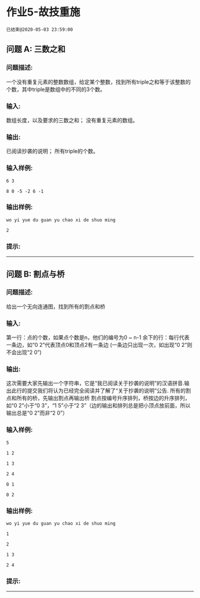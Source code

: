 # 作业5-故技重施
`已结束@2020-05-03 23:59:00`
## 问题 A: 三数之和
### 问题描述:
一个没有重复元素的整数数组，给定某个整数，找到所有triple之和等于该整数的个数，其中triple是数组中的不同的3个数。
### 输入:
数组长度，以及要求的三数之和；     	没有重复元素的数组。
### 输出:
已阅读抄袭的说明；     	所有triple的个数。
### 输入样例:
```
6 3
8 0 -5 -2 6 -1
```
### 输出样例:
```
wo yi yue du guan yu chao xi de shuo ming
2
```
### 提示:


---
## 问题 B: 割点与桥
### 问题描述:
给出一个无向连通图，找到所有的割点和桥
### 输入:
第一行：点的个数，如果点个数是n，他们的编号为0 ~ n-1     	余下的行：每行代表一条边，如“0 2”代表顶点0和顶点2有一条边 (一条边只出现一次，如出现“0 2”则不会出现“2 0”)
### 输出:
这次需要大家先输出一个字符串，它是“我已阅读关于抄袭的说明”的汉语拼音.输出此行的提交我们将认为已经完全阅读并了解了“关于抄袭的说明”公告.     	所有的割点和所有的桥，先输出割点再输出桥     	割点按编号升序排列，桥按边的升序排列，如“0 2”小于“0 3”，“1 5”小于“2 3”（边的输出和排列总是把小顶点放前面，所以输出总是“0 2”而非“2 0”）
### 输入样例:
```
5
1 2
1 3
2 4
0 1
0 2
```
### 输出样例:
```
wo yi yue du guan yu chao xi de shuo ming
1
2
1 3
2 4
```
### 提示:


---
